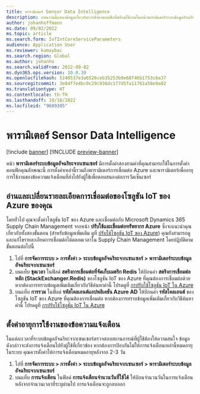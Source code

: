 ```yaml
---
title: พารามิเตอร์ Sensor Data Intelligence
description: บทความนี้แสดงข้อมูลเกี่ยวกับการตั้งค่าคอนฟิกที่พร้อมใช้งานในหน้าพารามิเตอร์ระบบข้อมูลอัจฉริยะจากเซนเซอร์
author: johanhoffmann
ms.date: 09/02/2022
ms.topic: article
ms.search.form: IoTIntCoreServiceParameters
audience: Application User
ms.reviewer: kamaybac
ms.search.region: Global
ms.author: johanho
ms.search.validFrom: 2022-09-02
ms.dyn365.ops.version: 10.0.30
ms.openlocfilehash: 5240537e3a6526ceb35253b9e68f46b1753c6a37
ms.sourcegitcommit: 3e04f7e4bc0c29c936dc177d5fa11761a58e9a02
ms.translationtype: HT
ms.contentlocale: th-TH
ms.lasthandoff: 10/18/2022
ms.locfileid: "9689385"
---
```

# <a name="sensor-data-intelligence-parameters"></a>พารามิเตอร์ Sensor Data Intelligence

[!include [banner](../includes/banner.md)]
[!INCLUDE [preview-banner](../includes/preview-banner.md)]
<!-- KFM: Preview until further notice -->

หน้า **พารามิเตอร์ระบบข้อมูลอัจฉริยะจากเซนเซอร์** มีการตั้งค่าสองสามค่าที่คุณสามารถใช้ในการตั้งค่าคอนฟิกคุณลักษณะนี้ การตั้งค่าเหล่านี้รวมถึงพารามิเตอร์การเชื่อมต่อ Azure และพารามิเตอร์เพื่ออายุการใช้งานของข้อความแจ้งเตือนที่ส่งไปยังผู้ใช้เพื่อตอบสนองต่อการวัดเซ็นเซอร์

## <a name="read-and-change-connection-details-for-your-azure-iot-solution"></a>อ่านและเปลี่ยนรายละเอียดการเชื่อมต่อของโซลูชัน IoT ของ Azure ของคุณ

โดยทั่วไป คุณจะตั้งค่าโซลูชัน IoT ของ Azure และเชื่อมต่อกับ Microsoft Dynamics 365 Supply Chain Management จากหน้า **ปรับใช้และเชื่อมต่อทรัพยากร Azure** ซึ่งจะแนะนำคุณเกี่ยวกับทั้งสองขั้นตอน (สำหรับข้อมูลเพิ่มเติม ดูที่ [ปรับใช้โซลูชัน IoT ของ Azure](sdi-deploy-iot-solution-on-azure.md)) คุณยังสามารถดูและแก้ไขรายละเอียดการเชื่อมต่อได้ตลอดเวลาใน Supply Chain Management โดยปฏิบัติตามขั้นตอนต่อไปนี้

1. ไปที่ **การจัดการระบบ \> การตั้งค่า \> ระบบข้อมูลอัจฉริยะจากเซนเซอร์ \> พารามิเตอร์ระบบข้อมูลอัจฉริยะจากเซนเซอร์**
1. บนแท็บ **ชุดเวลา** ในฟิลด์ **สตริงการเชื่อมต่อที่จัดเก็บเมตริก Redis** ให้ป้อนค่า **สตริงการเชื่อมต่อหลัก (StackExchanger.Redis)** ของโซลูชัน IoT ของ Azure ที่คุณต้องการเชื่อมต่อด้วย หากต้องการทราบข้อมูลเพิ่มเติมเกี่ยวกับวิธีค้นหาค่านี้ โปรดดูที่ [กรปรับใช้โซลูชัน IoT ใน Azure](sdi-deploy-iot-solution-on-azure.md)
1. บนแท็บ **การรวม** ในฟิลด์ **รหัสไคลเอนต์แอปพลิเคชัน Azure AD** ให้ป้อนค่า **รหัสไคลเอนต์** ของโซลูชัน IoT ของ Azure ที่คุณต้องการเชื่อมต่อ หากต้องการทราบข้อมูลเพิ่มเติมเกี่ยวกับวิธีค้นหาค่านี้ โปรดดูที่ [กรปรับใช้โซลูชัน IoT ใน Azure](sdi-deploy-iot-solution-on-azure.md)

## <a name="set-the-lifetime-of-alert-messages"></a>ตั้งค่าอายุการใช้งานของข้อความแจ้งเตือน

ในแต่ละเวลาที่ระบบข้อมูลอัจฉริยะจากเซนเซอร์ตรวจสอบสถานการณ์ที่ผู้ใช้ต้องให้ความสนใจ ข้อมูลดังกล่าวจะส่งการแจ้งเตือนไปยังผู้ใช้ที่เกี่ยวข้อง หากต้องการป้องกันไม่ให้การแจ้งเตือนเหล่านี้หมดอายุในระบบ คุณควรตั้งค่าให้การแจ้งเตือนหมดอายุหลังจาก 2-3 วัน

1. ไปที่ **การจัดการระบบ \> การตั้งค่า \> ระบบข้อมูลอัจฉริยะจากเซนเซอร์ \> พารามิเตอร์ระบบข้อมูลอัจฉริยะจากเซนเซอร์**
1. บนแท็บ **การแจ้งเตือน** ในฟิลด์ **การแจ้งเตือนจำนวนวันที่ใช้ได้** ให้ป้อนจํานวนวันในการแจ้งเตือน หลังจากจํานวนเวลาที่ระบุผ่านไป การแจ้งเตือนจะถูกลบออก
